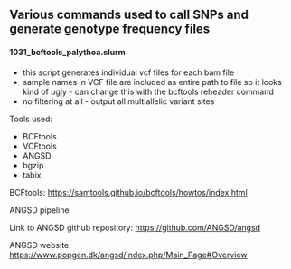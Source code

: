 ## Various commands used to call SNPs and generate genotype frequency files

#### 1031_bcftools_palythoa.slurm
- this script generates individual vcf files for each bam file
- sample names in VCF file are included as entire path to file so it looks kind of ugly - can change this with the bcftools reheader command
- no filtering at all - output all multiallelic variant sites


Tools used:
- BCFtools
- VCFtools
- ANGSD
- bgzip
- tabix


BCFtools: https://samtools.github.io/bcftools/howtos/index.html



ANGSD pipeline

Link to ANGSD github repository: https://github.com/ANGSD/angsd

ANGSD website: https://www.popgen.dk/angsd/index.php/Main_Page#Overview
